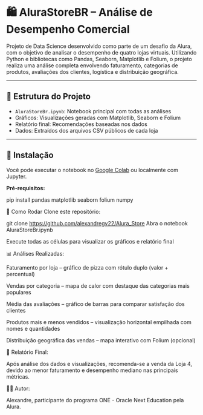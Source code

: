 # 🛍️ AluraStoreBR – Análise de Desempenho Comercial

Projeto de Data Science desenvolvido como parte de um desafio da Alura, com o objetivo de analisar o desempenho de quatro lojas virtuais. Utilizando Python e bibliotecas como Pandas, Seaborn, Matplotlib e Folium, o projeto realiza uma análise completa envolvendo faturamento, categorias de produtos, avaliações dos clientes, logística e distribuição geográfica.

---

## 📁 Estrutura do Projeto

- `AluraStoreBr.ipynb`: Notebook principal com todas as análises
- Gráficos: Visualizações geradas com Matplotlib, Seaborn e Folium
- Relatório final: Recomendações baseadas nos dados
- Dados: Extraídos dos arquivos CSV públicos de cada loja

---

## 🔧 Instalação

Você pode executar o notebook no [Google Colab](https://colab.research.google.com/) ou localmente com Jupyter.

**Pré-requisitos:**

pip install pandas matplotlib seaborn folium numpy

🚀 Como Rodar
Clone este repositório:

git clone https://github.com/alexandregv22/Alura_Store
Abra o notebook AluraStoreBr.ipynb

Execute todas as células para visualizar os gráficos e relatório final

📊 Análises Realizadas:

Faturamento por loja – gráfico de pizza com rótulo duplo (valor + percentual)

Vendas por categoria – mapa de calor com destaque das categorias mais populares

Média das avaliações – gráfico de barras para comparar satisfação dos clientes

Produtos mais e menos vendidos – visualização horizontal empilhada com nomes e quantidades

Distribuição geográfica das vendas – mapa interativo com Folium (opcional)

🧠 Relatório Final:

Após análise dos dados e visualizações, recomenda-se a venda da Loja 4, devido ao menor faturamento e desempenho mediano nas principais métricas.

👨‍💻 Autor:

Alexandre, participante do programa ONE - Oracle Next Education pela Alura.
